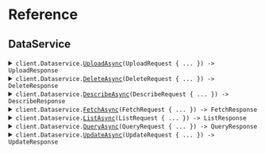 # Reference
## DataService
<details><summary><code>client.Dataservice.<a href="/src/SeedApi/Dataservice/DataserviceClient.cs">UploadAsync</a>(UploadRequest { ... }) -> UploadResponse</code></summary>
<dl>
<dd>

#### 🔌 Usage

<dl>
<dd>

<dl>
<dd>

```csharp
await client.Dataservice.UploadAsync(
    new UploadRequest
    {
        Columns = new List<Column>()
        {
            new Column
            {
                Id = "id",
                Values = new List<float>() { 1.1f },
            },
        },
    }
);
```
</dd>
</dl>
</dd>
</dl>

#### ⚙️ Parameters

<dl>
<dd>

<dl>
<dd>

**request:** `UploadRequest` 
    
</dd>
</dl>
</dd>
</dl>


</dd>
</dl>
</details>

<details><summary><code>client.Dataservice.<a href="/src/SeedApi/Dataservice/DataserviceClient.cs">DeleteAsync</a>(DeleteRequest { ... }) -> DeleteResponse</code></summary>
<dl>
<dd>

#### 🔌 Usage

<dl>
<dd>

<dl>
<dd>

```csharp
await client.Dataservice.DeleteAsync(new DeleteRequest());
```
</dd>
</dl>
</dd>
</dl>

#### ⚙️ Parameters

<dl>
<dd>

<dl>
<dd>

**request:** `DeleteRequest` 
    
</dd>
</dl>
</dd>
</dl>


</dd>
</dl>
</details>

<details><summary><code>client.Dataservice.<a href="/src/SeedApi/Dataservice/DataserviceClient.cs">DescribeAsync</a>(DescribeRequest { ... }) -> DescribeResponse</code></summary>
<dl>
<dd>

#### 🔌 Usage

<dl>
<dd>

<dl>
<dd>

```csharp
await client.Dataservice.DescribeAsync(new DescribeRequest());
```
</dd>
</dl>
</dd>
</dl>

#### ⚙️ Parameters

<dl>
<dd>

<dl>
<dd>

**request:** `DescribeRequest` 
    
</dd>
</dl>
</dd>
</dl>


</dd>
</dl>
</details>

<details><summary><code>client.Dataservice.<a href="/src/SeedApi/Dataservice/DataserviceClient.cs">FetchAsync</a>(FetchRequest { ... }) -> FetchResponse</code></summary>
<dl>
<dd>

#### 🔌 Usage

<dl>
<dd>

<dl>
<dd>

```csharp
await client.Dataservice.FetchAsync(new FetchRequest());
```
</dd>
</dl>
</dd>
</dl>

#### ⚙️ Parameters

<dl>
<dd>

<dl>
<dd>

**request:** `FetchRequest` 
    
</dd>
</dl>
</dd>
</dl>


</dd>
</dl>
</details>

<details><summary><code>client.Dataservice.<a href="/src/SeedApi/Dataservice/DataserviceClient.cs">ListAsync</a>(ListRequest { ... }) -> ListResponse</code></summary>
<dl>
<dd>

#### 🔌 Usage

<dl>
<dd>

<dl>
<dd>

```csharp
await client.Dataservice.ListAsync(new ListRequest());
```
</dd>
</dl>
</dd>
</dl>

#### ⚙️ Parameters

<dl>
<dd>

<dl>
<dd>

**request:** `ListRequest` 
    
</dd>
</dl>
</dd>
</dl>


</dd>
</dl>
</details>

<details><summary><code>client.Dataservice.<a href="/src/SeedApi/Dataservice/DataserviceClient.cs">QueryAsync</a>(QueryRequest { ... }) -> QueryResponse</code></summary>
<dl>
<dd>

#### 🔌 Usage

<dl>
<dd>

<dl>
<dd>

```csharp
await client.Dataservice.QueryAsync(new QueryRequest { TopK = 1 });
```
</dd>
</dl>
</dd>
</dl>

#### ⚙️ Parameters

<dl>
<dd>

<dl>
<dd>

**request:** `QueryRequest` 
    
</dd>
</dl>
</dd>
</dl>


</dd>
</dl>
</details>

<details><summary><code>client.Dataservice.<a href="/src/SeedApi/Dataservice/DataserviceClient.cs">UpdateAsync</a>(UpdateRequest { ... }) -> UpdateResponse</code></summary>
<dl>
<dd>

#### 🔌 Usage

<dl>
<dd>

<dl>
<dd>

```csharp
await client.Dataservice.UpdateAsync(new UpdateRequest { Id = "id" });
```
</dd>
</dl>
</dd>
</dl>

#### ⚙️ Parameters

<dl>
<dd>

<dl>
<dd>

**request:** `UpdateRequest` 
    
</dd>
</dl>
</dd>
</dl>


</dd>
</dl>
</details>
